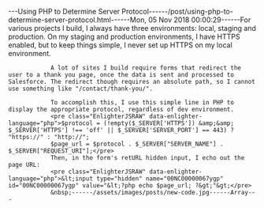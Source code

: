 ---Using PHP to Determine Server Protocol------/post/using-php-to-determine-server-protocol.html------Mon, 05 Nov 2018 00:00:29------For various projects I build, I always have three environments: local, staging and production. On my staging and production environments, I have HTTPS enabled, but to keep things simple, I never set up HTTPS on my local environment.

                A lot of sites I build require forms that redirect the user to a thank you page, once the data is sent and processed to Salesforce. The redirect though requires an absolute path, so I cannot use something like "/contact/thank-you/".

                To accomplish this, I use this simple line in PHP to display the appropriate protocol, regardless of dev environment.
                <pre class="EnlighterJSRAW" data-enlighter-language="php">$protocol = (!empty($_SERVER['HTTPS']) &amp;&amp; $_SERVER['HTTPS'] !== 'off' || $_SERVER['SERVER_PORT'] == 443) ? "https://" : "http://";
                $page_url = $protocol . $_SERVER["SERVER_NAME"] . $_SERVER["REQUEST_URI"];</pre>
                Then, in the form's retURL hidden input, I echo out the page URL:
                <pre class="EnlighterJSRAW" data-enlighter-language="php">&lt;input type="hidden" name="00NC00000067ygp" id="00NC00000067ygp" value="&lt;?php echo $page_url; ?&gt;"&gt;</pre>
                &nbsp;------/assets/images/posts/new-code.jpg------Array---